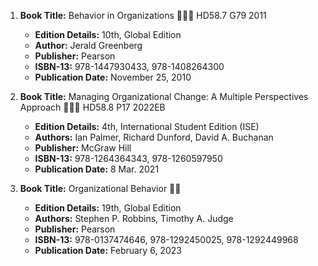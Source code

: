 1. **Book Title:** Behavior in Organizations 📒🔐✅ HD58.7 G79 2011
   - **Edition Details:** 10th, Global Edition
   - **Author:** Jerald Greenberg
   - **Publisher:** Pearson
   - **ISBN-13:** 978-1447930433, 978-1408264300
   - **Publication Date:** November 25, 2010

2. **Book Title:** Managing Organizational Change: A Multiple Perspectives Approach 📒🔐🚫 HD58.8 P17 2022EB
   - **Edition Details:** 4th, International Student Edition (ISE)
   - **Authors:** Ian Palmer, Richard Dunford, David A. Buchanan
   - **Publisher:** McGraw Hill
   - **ISBN-13:** 978-1264364343, 978-1260597950
   - **Publication Date:** 8 Mar. 2021

3. **Book Title:** Organizational Behavior 📒🚫
   - **Edition Details:** 19th, Global Edition
   - **Authors:** Stephen P. Robbins, Timothy A. Judge
   - **Publisher:** Pearson
   - **ISBN-13:** 978-0137474646, 978-1292450025, 978-1292449968
   - **Publication Date:** February 6, 2023
